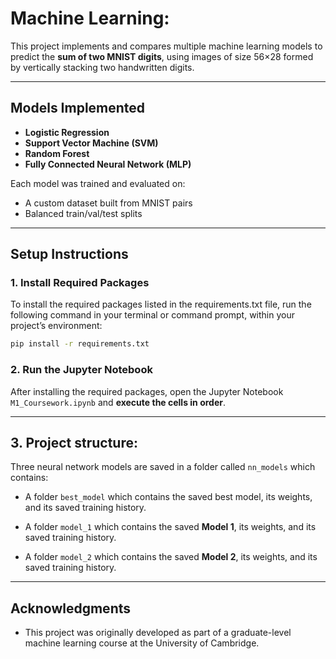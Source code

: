 # Machine Learning:

This project implements and compares multiple machine learning models to predict the **sum of two MNIST digits**, using images of size 56×28 formed by vertically stacking two handwritten digits.

---
## Models Implemented

- **Logistic Regression**
- **Support Vector Machine (SVM)**
- **Random Forest**
- **Fully Connected Neural Network (MLP)**

Each model was trained and evaluated on:
- A custom dataset built from MNIST pairs
- Balanced train/val/test splits

---
## Setup Instructions

### 1. Install Required Packages

To install the required packages listed in the requirements.txt file, run the following command in your terminal or command prompt, within your project’s environment:

```bash
pip install -r requirements.txt
```
### 2. Run the Jupyter Notebook

After installing the required packages, open the Jupyter Notebook `M1_Coursework.ipynb` and **execute the cells in order**.

---
## 3. Project structure:

Three neural network models are saved in a folder called `nn_models` which contains:

- A folder `best_model` which contains the saved best model, its weights, and its saved training history.

- A folder `model_1` which contains the saved **Model 1**, its weights, and its saved training history.

- A folder `model_2` which contains the saved **Model 2**, its weights, and its saved training history.

---
## Acknowledgments

- This project was originally developed as part of a graduate-level machine learning course at the University of Cambridge.
